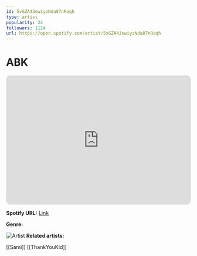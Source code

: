 ```yaml
---
id: 5vGZA4JewiyzNda87nRaqh
type: artist
popularity: 24
followers: 1124
url: https://open.spotify.com/artist/5vGZA4JewiyzNda87nRaqh
---
```

# ABK

<iframe style="border-radius:12px" src="https://open.spotify.com/embed/artist/5vGZA4JewiyzNda87nRaqh" width="100%" height="352" frameBorder="0" allowfullscreen="" allow="autoplay; clipboard-write; encrypted-media; fullscreen; picture-in-picture" loading="lazy"></iframe>

**Spotify URL:** [Link](https://open.spotify.com/artist/5vGZA4JewiyzNda87nRaqh)

**Genre:** 

![Artist](https://i.scdn.co/image/ab6761610000e5ebf61e751844569bd164451ec1)
**Related artists:**

[[Sami]]
[[ThankYouKid]]
